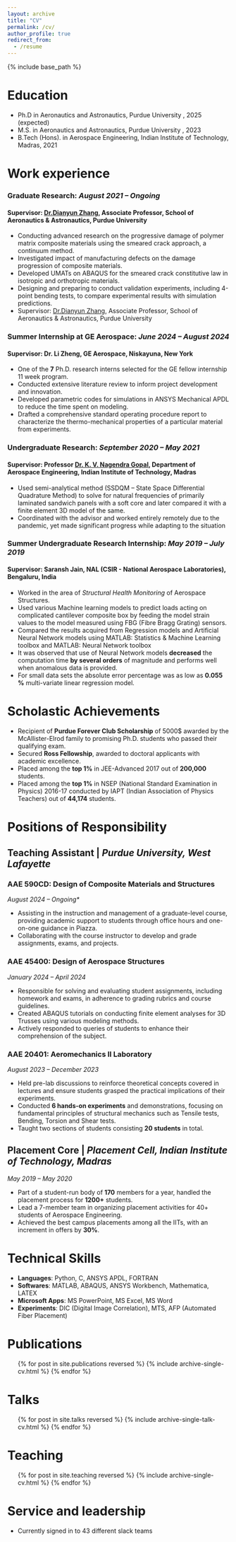 ```yaml
---
layout: archive
title: "CV"
permalink: /cv/
author_profile: true
redirect_from:
  - /resume
---
```


{% include base_path %}

Education
======
* Ph.D in Aeronautics and Astronautics, Purdue University , 2025 (expected)
* M.S. in Aeronautics and Astronautics, Purdue University , 2023
* B.Tech (Hons). in Aerospace Engineering, Indian Institute of Technology, Madras, 2021

Work experience
======
### **Graduate Research**: *August 2021 – Ongoing*
#### Supervisor: [Dr.Dianyun Zhang](https://www.purdue.edu/cmsc/tech-area-bio/zhang.php), Associate Professor, School of Aeronautics & Astronautics, Purdue University ####
  * Conducting advanced research on the progressive damage of polymer matrix composite materials using the smeared crack approach, a continuum method.
  * Investigated impact of manufacturing defects on the damage progression of composite materials.
  * Developed UMATs on ABAQUS for the smeared crack constitutive law in isotropic and orthotropic materials.
  * Designing and preparing to conduct validation experiments, including 4-point bending tests, to compare experimental results with simulation predictions.
  * Supervisor: [Dr.Dianyun Zhang](https://www.purdue.edu/cmsc/tech-area-bio/zhang.php), Associate Professor, School of Aeronautics & Astronautics, Purdue University

### **Summer Internship at GE Aerospace**: *June 2024 – August 2024*
#### Supervisor: Dr. Li Zheng, GE Aerospace, Niskayuna, New York ####
  * One of the **7** Ph.D. research interns selected for the GE fellow internship 11 week program.
  * Conducted extensive literature review to inform project development and innovation.
  * Developed parametric codes for simulations in ANSYS Mechanical APDL to reduce the time spent on modeling.
  * Drafted a comprehensive standard operating procedure report to characterize the thermo-mechanical properties of a particular material from experiments.

### **Undergraduate Research**: *September 2020 – May 2021*
#### Supervisor: Professor [Dr. K. V. Nagendra Gopal](http://www.ae.iitm.ac.in/~gopal/ngopal.html), Department of Aerospace Engineering, Indian Institute of Technology, Madras ####
  * Used semi-analytical method (SSDQM – State Space Differential Quadrature Method) to solve for natural frequencies of primarily laminated sandwich panels with a soft core and later compared it with a finite element 3D model of the same.
  * Coordinated with the advisor and worked entirely remotely due to the pandemic, yet made significant progress while adapting to the situation

### **Summer Undergraduate Research Internship**: *May 2019 – July 2019*
#### Supervisor: Saransh Jain, NAL (CSIR - National Aerospace Laboratories), Bengaluru, India ####
  * Worked in the area of _Structural Health Monitoring_ of Aerospace Structures.
  * Used various Machine learning models to predict loads acting on complicated cantilever composite box by feeding the model strain values to the model measured using FBG (Fibre Bragg Grating) sensors.
  * Compared the results acquired from Regression models and Artificial Neural Network models using MATLAB: Statistics & Machine Learning toolbox and MATLAB: Neural Network toolbox
  * It was observed that use of Neural Network models **decreased** the computation time **by several orders** of magnitude and performs well when anomalous data is provided.
  * For small data sets the absolute error percentage was as low as **0.055 %** multi-variate linear regression model.


Scholastic Achievements
======
* Recipient of **Purdue Forever Club Scholarship** of 5000$ awarded by the McAllister-Elrod family to promising Ph.D. students who passed their qualifying exam.
* Secured **Ross Fellowship**, awarded to doctoral applicants with academic excellence.
* Placed among the **top 1%** in JEE-Advanced 2017 out of **200,000** students.
* Placed among the **top 1%** in NSEP (National Standard Examination in Physics) 2016-17 conducted by IAPT (Indian Association of Physics Teachers) out of **44,174** students.

Positions of Responsibility
======
## Teaching Assistant | _Purdue University, West Lafayette_

### AAE 590CD: Design of Composite Materials and Structures 
_August 2024 – Ongoing*_
* Assisting in the instruction and management of a graduate-level course, providing academic support to students
through office hours and one-on-one guidance in Piazza.
* Collaborating with the course instructor to develop and grade assignments, exams, and projects.

### AAE 45400: Design of Aerospace Structures 
_January 2024 – April 2024_
* Responsible for solving and evaluating student assignments, including homework and exams, in adherence to
grading rubrics and course guidelines.
* Created ABAQUS tutorials on conducting finite element analyses for 3D Trusses using various modeling methods.
* Actively responded to queries of students to enhance their comprehension of the subject.

### AAE 20401: Aeromechanics II Laboratory 
_August 2023 – December 2023_
* Held pre-lab discussions to reinforce theoretical concepts covered in lectures and ensure students grasped the
practical implications of their experiments.
* Conducted **6 hands-on experiments** and demonstrations, focusing on fundamental principles of structural mechanics
such as Tensile tests, Bending, Torsion and Shear tests.
* Taught two sections of students consisting **20 students** in total.

## Placement Core | _Placement Cell, Indian Institute of Technology, Madras_ 
_May 2019 – May 2020_
* Part of a student-run body of **170** members for a year, handled the placement process for **1200+** students.
* Lead a 7-member team in organizing placement activities for 40+ students of Aerospace Engineering.
* Achieved the best campus placements among all the IITs, with an increment in offers by **30\%**.


Technical Skills
======
* **Languages**: Python, C, ANSYS APDL, FORTRAN
* **Softwares**: MATLAB, ABAQUS, ANSYS Workbench, Mathematica, LATEX
* **Microsoft Apps**: MS PowerPoint, MS Excel, MS Word
* **Experiments**: DIC (Digital Image Correlation), MTS, AFP (Automated Fiber Placement)

Publications
======
  <ul>{% for post in site.publications reversed %}
    {% include archive-single-cv.html %}
  {% endfor %}</ul>
  
Talks
======
  <ul>{% for post in site.talks reversed %}
    {% include archive-single-talk-cv.html  %}
  {% endfor %}</ul>
  
Teaching
======
  <ul>{% for post in site.teaching reversed %}
    {% include archive-single-cv.html %}
  {% endfor %}</ul>
  
Service and leadership
======
* Currently signed in to 43 different slack teams
